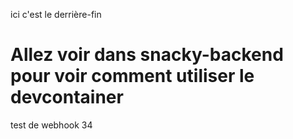 ici c'est le derrière-fin

# Allez voir dans snacky-backend pour voir comment utiliser le devcontainer

test de webhook 34
